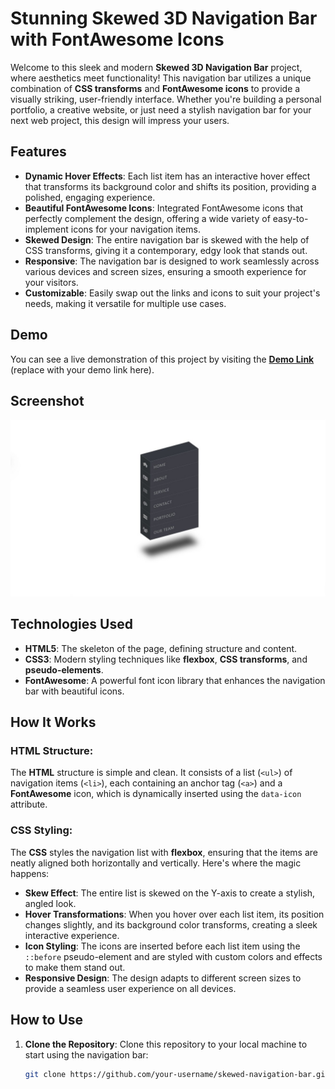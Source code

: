# Stunning Skewed 3D Navigation Bar with FontAwesome Icons

Welcome to this sleek and modern **Skewed 3D Navigation Bar** project, where aesthetics meet functionality! This navigation bar utilizes a unique combination of **CSS transforms** and **FontAwesome icons** to provide a visually striking, user-friendly interface. Whether you're building a personal portfolio, a creative website, or just need a stylish navigation bar for your next web project, this design will impress your users.

## Features

- **Dynamic Hover Effects**: Each list item has an interactive hover effect that transforms its background color and shifts its position, providing a polished, engaging experience.
- **Beautiful FontAwesome Icons**: Integrated FontAwesome icons that perfectly complement the design, offering a wide variety of easy-to-implement icons for your navigation items.
- **Skewed Design**: The entire navigation bar is skewed with the help of CSS transforms, giving it a contemporary, edgy look that stands out.
- **Responsive**: The navigation bar is designed to work seamlessly across various devices and screen sizes, ensuring a smooth experience for your visitors.
- **Customizable**: Easily swap out the links and icons to suit your project's needs, making it versatile for multiple use cases.

## Demo

You can see a live demonstration of this project by visiting the **[Demo Link](#)** (replace with your demo link here).

## Screenshot

![Skewed 3D Navigation Bar](https://github.com/PERVEZ-ALAM1234567/3D_Navigation_Bar/blob/main/SharedScreenshot.jpg)


## Technologies Used

- **HTML5**: The skeleton of the page, defining structure and content.
- **CSS3**: Modern styling techniques like **flexbox**, **CSS transforms**, and **pseudo-elements**.
- **FontAwesome**: A powerful font icon library that enhances the navigation bar with beautiful icons.

## How It Works

### HTML Structure:
The **HTML** structure is simple and clean. It consists of a list (`<ul>`) of navigation items (`<li>`), each containing an anchor tag (`<a>`) and a **FontAwesome** icon, which is dynamically inserted using the `data-icon` attribute.

### CSS Styling:
The **CSS** styles the navigation list with **flexbox**, ensuring that the items are neatly aligned both horizontally and vertically. Here's where the magic happens:
- **Skew Effect**: The entire list is skewed on the Y-axis to create a stylish, angled look.
- **Hover Transformations**: When you hover over each list item, its position changes slightly, and its background color transforms, creating a sleek interactive experience.
- **Icon Styling**: The icons are inserted before each list item using the `::before` pseudo-element and are styled with custom colors and effects to make them stand out.
- **Responsive Design**: The design adapts to different screen sizes to provide a seamless user experience on all devices.

## How to Use

1. **Clone the Repository**:
   Clone this repository to your local machine to start using the navigation bar:

   ```bash
   git clone https://github.com/your-username/skewed-navigation-bar.git
